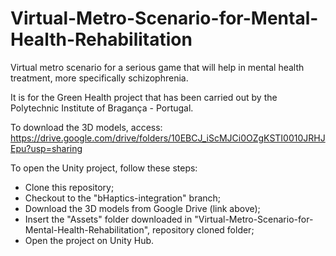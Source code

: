 # Virtual-Metro-Scenario-for-Mental-Health-Rehabilitation
Virtual metro scenario for a serious game that will help in mental health treatment, more specifically schizophrenia.

It is for the Green Health project that has been carried out by the Polytechnic Institute of Bragança - Portugal.

To download the 3D models, access: https://drive.google.com/drive/folders/10EBCJ_iScMJCi0OZgKSTI0010JRHJEpu?usp=sharing


To open the Unity project, follow these steps:
- Clone this repository;
- Checkout to the "bHaptics-integration" branch;
- Download the 3D models from Google Drive (link above);
- Insert the "Assets" folder downloaded in "Virtual-Metro-Scenario-for-Mental-Health-Rehabilitation", repository cloned folder;
- Open the project on Unity Hub.